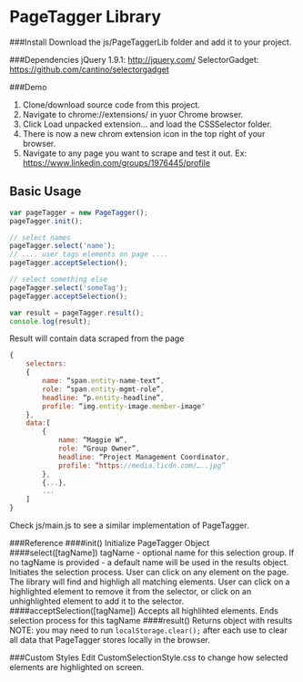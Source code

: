 # PageTagger Library

###Install
Download the js/PageTaggerLib folder and add it to your project.

###Dependencies
jQuery 1.9.1: http://jquery.com/
SelectorGadget: https://github.com/cantino/selectorgadget

###Demo
1. Clone/download source code from this project.
2. Navigate to chrome://extensions/ in yuor Chrome browser.
3. Click Load unpacked extension... and load the CSSSelector folder.
4. There is now a new chrom extension icon in the top right of your browser.
5. Navigate to any page you want to scrape and test it out.
Ex: https://www.linkedin.com/groups/1976445/profile


## Basic Usage
```javascript
var pageTagger = new PageTagger();
pageTagger.init();

// select names
pageTagger.select('name');
// .... user tags elements on page .... 
pageTagger.acceptSelection();

// select something else
pageTagger.select('someTag');
pageTagger.acceptSelection();

var result = pageTagger.result();
console.log(result);
```

Result will contain data scraped from the page
```javascript
{
	selectors:
	{
		name: “span.entity-name-text”,
		role: “span.entity-mgmt-role”,
		headline: “p.entity-headline”,
		profile: “img.entity-image.member-image"
	},
	data:[
		{
			name: “Maggie W”,
			role: “Group Owner”,
			headline: “Project Management Coordinator,
			profile: “https://media.licdn.com/…..jpg”
		},
		{...},
		...
	]
}
```
Check js/main.js to see a similar implementation of PageTagger.

###Reference
####init()
Initialize PageTagger Object
####select([tagName])
	tagName - optional name for this selection group. If no tagName is provided - a default name will be used in the results object.
Initiates the selection process. User can click on any element on the page. The library will find and highligh all matching elements. User can click on a highlighted element to remove it from the selector, or click on an unhighlighted element to add it to the selector.
####acceptSelection([tagName])
Accepts all highlihted elements. Ends selection process for this tagName
####result()
Returns object with results
NOTE: you may need to run ```localStorage.clear();``` after each use to clear all data that PageTagger stores locally in the browser.

###Custom Styles
Edit CustomSelectionStyle.css to change how selected elements are highlighted on screen.